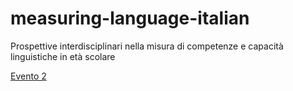 # measuring-language-italian
Prospettive interdisciplinari nella misura di competenze e capacità linguistiche in età scolare

[Evento 2](paradigmi-tecnologie-risorse.md)
